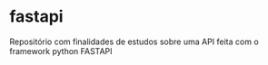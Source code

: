 # fastapi
Repositório com finalidades de estudos sobre uma API feita com o framework python FASTAPI
